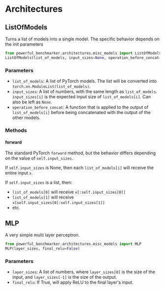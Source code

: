 # Architectures

## ListOfModels
Turns a list of models into a single model. The specific behavior depends on the init parameters
```python
from powerful_benchmarker.architectures.misc_models import ListOfModels
ListOfModels(list_of_models, input_sizes=None, operation_before_concat=None):
```

### Parameters

- ```list_of_models```: A list of PyTorch models. The list will be converted into ```torch.nn.ModuleList(list_of_models)```.
- ```input_sizes```: A list of numbers, with the same length as ```list_of_models```. ```input_sizes[i]``` is the expected input size of ```list_of_models[i]```. Can also be left as ```None```.
- ```operation_before_concat```: A function that is applied to the output of ```list_of_models[i]``` before being concatenated with the output of the other models.

### Methods

#### forward

The standard PyTorch ```forward``` method, but the behavior differs depending on the value of ```self.input_sizes```.

If ```self.input_sizes``` is None, then each ```list_of_models[i]``` will receive the entire input ```x```.

If ```self.input_sizes``` is a list, then:

 - ```list_of_models[0]``` will receive ```x[:self.input_sizes[0]]```
 - ```list_of_models[1]``` will receive ```x[self.input_sizes[0]:self.input_sizes[1]]```
 - etc.


## MLP

A very simple multi layer perceptron.

```python
from powerful_benchmarker.architectures.misc_models import MLP
MLP(layer_sizes, final_relu=False)
```

### Parameters

- ```layer_sizes```: A list of numbers, where ```layer_sizes[0]``` is the size of the input, and ```layer_sizes[-1]``` is the size of the output. 
- ```final_relu```: If True, will apply ReLU to the final layer's input.